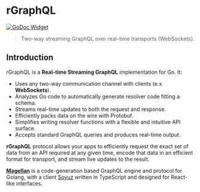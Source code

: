 # rGraphQL

[![GoDoc Widget]][GoDoc]

> Two-way streaming GraphQL over real-time transports (WebSockets).

[GoDoc]: https://godoc.org/github.com/rgraphql/rgraphql
[GoDoc Widget]: https://godoc.org/github.com/rgraphql/rgraphql?status.svg
[Go Report Card Widget]: https://goreportcard.com/badge/github.com/rgraphql/rgraphql
[Go Report Card]: https://goreportcard.com/report/github.com/rgraphql/rgraphql

## Introduction

rGraphQL is a **Real-time Streaming GraphQL** implementation for Go. It:

 - Uses any two-way communication channel with clients (e.x. **WebSockets**).
 - Analyzes Go code to automatically generate resolver code fitting a schema.
 - Streams real-time updates to both the request and response.
 - Efficiently packs data on the wire with Protobuf.
 - Simplifies writing resolver functions with a flexible and intuitive API surface.
 - Accepts standard GraphQL queries and produces real-time output.
 
**rGraphQL** protocol allows your apps to efficiently request the exact set of
data from an API required at any given time, encode that data in an efficient
format for transport, and stream live updates to the result.

[**Magellan**](https://github.com/rgraphql/magellan) is a code-generation based
GraphQL engine and protocol for Golang, with a client [Soyuz] written in
TypeScript and designed for React-like interfaces.

[Soyuz]: https://github.com/rgraphql/soyuz
